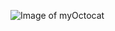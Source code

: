 ![Image of myOctocat](https://avatars1.githubusercontent.com/u/52185677?s=400&u=d411c658b305790c3b89d9d8b8c33cde07e867f3&v=4)
